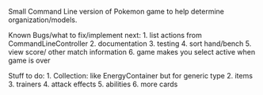 Small Command Line version of Pokemon game to help determine organization/models.

Known Bugs/what to fix/implement next:
    1. list actions from CommandLineController
    2. documentation
    3. testing
    4. sort hand/bench
    5. view score/ other match information
    6. game makes you select active when game is over

Stuff to do:
    1. Collection: like EnergyContainer but for generic type
    2. items
    3. trainers
    4. attack effects
    5. abilities
    6. more cards